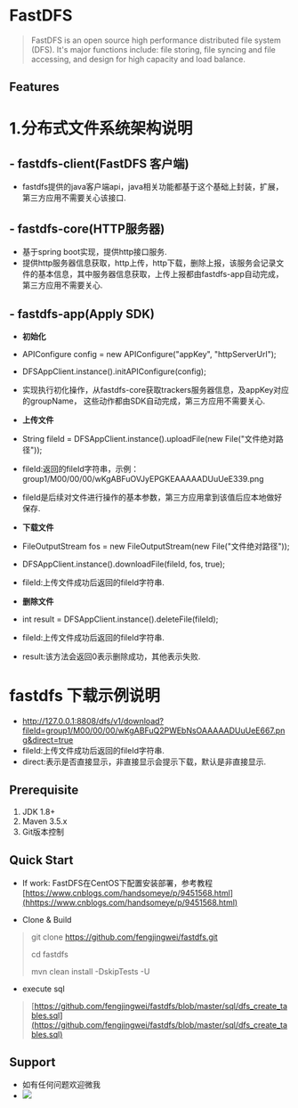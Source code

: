 # FastDFS #
> FastDFS is an open source high performance distributed file system (DFS). It's major functions include: file storing, file syncing and file accessing, and design for high capacity and load balance. 

## Features ##
# 1.分布式文件系统架构说明 #
## - fastdfs-client(FastDFS 客户端) ##
- fastdfs提供的java客户端api，java相关功能都基于这个基础上封装，扩展，第三方应用不需要关心该接口.
## - fastdfs-core(HTTP服务器) ##
- 基于spring boot实现，提供http接口服务.
- 提供http服务器信息获取，http上传，http下载，删除上报，该服务会记录文件的基本信息，其中服务器信息获取，上传上报都由fastdfs-app自动完成，第三方应用不需要关心.
## - fastdfs-app(Apply SDK) ##
- **初始化**
- APIConfigure config = new APIConfigure("appKey", "httpServerUrl");
- DFSAppClient.instance().initAPIConfigure(config);
- 实现执行初化操作，从fastdfs-core获取trackers服务器信息，及appKey对应的groupName，
这些动作都由SDK自动完成，第三方应用不需要关心.

- **上传文件**
- String fileId = DFSAppClient.instance().uploadFile(new File("文件绝对路径"));
- fileId:返回的fileId字符串，示例：group1/M00/00/00/wKgABFuOVJyEPGKEAAAAADUuUeE339.png
- fileId是后续对文件进行操作的基本参数，第三方应用拿到该值后应本地做好保存.
	
- **下载文件**
- FileOutputStream fos = new FileOutputStream(new File("文件绝对路径"));
- DFSAppClient.instance().downloadFile(fileId, fos, true);
- fileId:上传文件成功后返回的fileId字符串.

- **删除文件**
- int result = DFSAppClient.instance().deleteFile(fileId);
- fileId:上传文件成功后返回的fileId字符串.
- result:该方法会返回0表示删除成功，其他表示失败.

# **fastdfs 下载示例说明** #
- http://127.0.0.1:8808/dfs/v1/download?fileId=group1/M00/00/00/wKgABFuQ2PWEbNsOAAAAADUuUeE667.png&direct=true
- fileId:上传文件成功后返回的fileId字符串.
- direct:表示是否直接显示，非直接显示会提示下载，默认是非直接显示.

## Prerequisite ##
1. JDK 1.8+
2. Maven 3.5.x
3. Git版本控制

## Quick Start ##
- If work: FastDFS在CentOS下配置安装部署，参考教程[https://www.cnblogs.com/handsomeye/p/9451568.html](hhttps://www.cnblogs.com/handsomeye/p/9451568.html)

- Clone & Build
> git clone https://github.com/fengjingwei/fastdfs.git
> 
> cd fastdfs
> 
> mvn clean install -DskipTests -U

- execute sql
> [https://github.com/fengjingwei/fastdfs/blob/master/sql/dfs_create_tables.sql](https://github.com/fengjingwei/fastdfs/blob/master/sql/dfs_create_tables.sql)

## Support ##
- 如有任何问题欢迎微我
- ![](https://raw.githubusercontent.com/fengjingwei/fastdfs/master/doc/wechat.jpg)